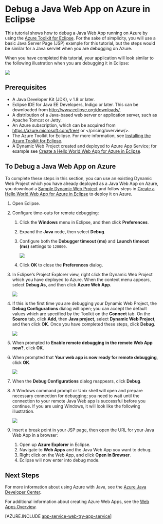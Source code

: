 <!-- not suitable for Mooncake -->

<properties 
	pageTitle="Debug a Java Web App on Azure in Eclipse | Azure" 
	description="This tutorial shows you how to use the Azure Toolkit for Eclipse to debug a Java Web App running on Azure." 
	services="app-service\web" 
	documentationCenter="java" 
	authors="selvasingh" 
	manager="wpickett" 
	editor=""/>

<tags 
	ms.service="app-service-web" 
	ms.workload="web" 
	ms.tgt_pltfrm="na" 
	ms.devlang="Java" 
	ms.topic="article" 
	ms.date="07/07/2016" 
	wacn.date="" 
	ms.author="asirveda;robmcm"/>

# Debug a Java Web App on Azure in Eclipse

This tutorial shows how to debug a Java Web App running on Azure by using the [Azure Toolkit for Eclipse]. For the sake of simplicity, you will use a basic Java Server Page (JSP) example for this tutorial, but the steps would be similar for a Java servlet when you are debugging on Azure.

When you have completed this tutorial, your application will look similar to the following illustration when you are debugging it in Eclipse:

![][01]
 
## Prerequisites

* A Java Developer Kit (JDK), v 1.8 or later.
* Eclipse IDE for Java EE Developers, Indigo or later. This can be downloaded from <http://www.eclipse.org/downloads/>.
* A distribution of a Java-based web server or application server, such as Apache Tomcat or Jetty.
* An Azure subscription, which can be acquired from <https://azure.microsoft.com/free/> or </pricing/overview/>.
* The Azure Toolkit for Eclipse. For more information, see [Installing the Azure Toolkit for Eclipse].
* A Dynamic Web Project created and deployed to Azure App Service; for example see [Create a Hello World Web App for Azure in Eclipse].

## To Debug a Java Web App on Azure

To complete these steps in this section, you can use an existing Dynamic Web Project which you have already deployed as a Java Web App on Azure, you download a [Sample Dynamic Web Project] and follow steps in [Create a Hello World Web App for Azure in Eclipse] to deploy it on Azure. 

1. Open Eclipse.

1. Configure time-outs for remote debugging:

    1. Click the **Windows** menu in Eclipse, and then click **Preferences**.
    1. Expand the **Java** node, then select **Debug**.
    1. Configure both the **Debugger timeout (ms)** and **Launch timeout (ms)** settings to `120000`.

        ![][02]

    1. Click **OK** to close the **Preferences** dialog.

1. In  Eclipse's Project Explorer view, right click the Dynamic Web Project which you have deployed to Azure. When the context menu appears, select **Debug As**, and then click **Azure Web App**.

    ![][03]

1. If this is the first time you are debugging your Dynamic Web Project, the **Debug Configurations** dialog will open; you can accept the default values which are specified by the Toolkit on the **Connect** tab. On the **Source** tab, click **Add**, then **Java project**, select **Dynamic Web Project**, and then click **OK**. Once you have completed these steps, click **Debug**.

    ![][04]

1. When prompted to **Enable remote debugging in the remote Web App now?**, click **OK**.

1. When prompted that **Your web app is now ready for remote debugging**, click **OK**.

    ![][05]

1. When the **Debug Configurations** dialog reappears, click **Debug**.

1. A Windows command prompt or Unix shell will open and prepare necessary connection for debugging; you need to wait until the connection to your remote Java Web app is successful before you continue. If you are using Windows, it will look like the following illustration.

    ![][06]

1. Insert a break point in your JSP page, then open the URL for your Java Web App in a browser:

    1. Open up **Azure Explorer** in Eclipse.
    1. Navigate to **Web Apps** and the Java Web App you want to debug.
    1. Right click on the Web App, and click **Open in Browser**.
    1. Eclipse will now enter into debug mode.

## Next Steps

For more information about using Azure with Java, see the [Azure Java Developer Center].

For additional information about creating Azure Web Apps, see the [Web Apps Overview].

[AZURE.INCLUDE [app-service-web-try-app-service](../../includes/app-service-web-try-app-service.md)]

<!-- URL List -->

[Azure App Service]: /documentation/articles/app-service-changes-existing-services/
[Azure Toolkit for Eclipse]: /documentation/articles/azure-toolkit-for-eclipse/
[Installing the Azure Toolkit for Eclipse]: /documentation/articles/azure-toolkit-for-eclipse-installation/
[Create a Hello World Web App for Azure in Eclipse]: /documentation/articles/app-service-web-eclipse-create-hello-world-web-app/
[Sample Dynamic Web Project]: http://go.microsoft.com/fwlink/?LinkId=817337

[Azure Java Developer Center]: /develop/java/
[Web Apps Overview]: /documentation/articles/app-service-web-overview/

<!-- IMG List -->

[01]: ./media/app-service-web-debug-java-web-app-in-eclipse/01-debug-java-web-app-in-eclipse.png
[02]: ./media/app-service-web-debug-java-web-app-in-eclipse/02-configure-eclipse-remote-debug.png
[03]: ./media/app-service-web-debug-java-web-app-in-eclipse/03-debug-as.png
[04]: ./media/app-service-web-debug-java-web-app-in-eclipse/04-debug-configurations.png
[05]: ./media/app-service-web-debug-java-web-app-in-eclipse/05-ready-for-remote-debugging.png
[06]: ./media/app-service-web-debug-java-web-app-in-eclipse/06-windows-command-prompt-connection-successful-to-remote.png
